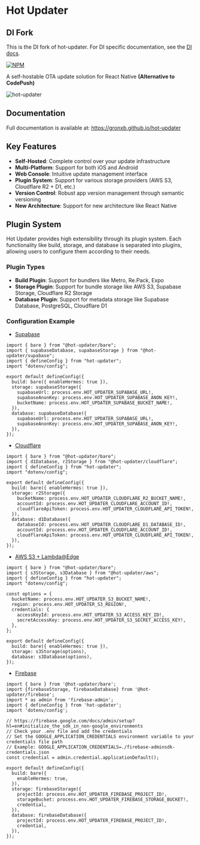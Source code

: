   # Hot Updater
  
  ## DI Fork
  This is the DI fork of hot-updater. For DI specific documentation, see the [DI docs]().

[![NPM](https://img.shields.io/npm/v/hot-updater)](https://www.npmjs.com/package/hot-updater)

  A self-hostable OTA update solution for React Native **(Alternative to CodePush)**

  ![hot-updater](https://raw.githubusercontent.com/gronxb/hot-updater/main/demo.gif)


  ## Documentation

  Full documentation is available at:
  https://gronxb.github.io/hot-updater

  ## Key Features

  - **Self-Hosted**: Complete control over your update infrastructure
  - **Multi-Platform**: Support for both iOS and Android
  - **Web Console**: Intuitive update management interface
  - **Plugin System**: Support for various storage providers (AWS S3, Cloudflare R2 + D1, etc.)
  - **Version Control**: Robust app version management through semantic versioning
  - **New Architecture**: Support for new architecture like React Native


  ## Plugin System

  Hot Updater provides high extensibility through its plugin system. Each functionality like build, storage, and database is separated into plugins, allowing users to configure them according to their needs.

  ### Plugin Types

  - **Build Plugin**: Support for bundlers like Metro, Re.Pack, Expo
  - **Storage Plugin**: Support for bundle storage like AWS S3, Supabase Storage, Cloudflare R2 Storage
  - **Database Plugin**: Support for metadata storage like Supabase Database, PostgreSQL, Cloudflare D1

  ### Configuration Example

  * [Supabase](https://gronxb.github.io/hot-updater/guide/providers/1_supabase.html)
  ```tsx
  import { bare } from "@hot-updater/bare";
  import { supabaseDatabase, supabaseStorage } from "@hot-updater/supabase";
  import { defineConfig } from "hot-updater";
  import "dotenv/config";

  export default defineConfig({
    build: bare({ enableHermes: true }),
    storage: supabaseStorage({
      supabaseUrl: process.env.HOT_UPDATER_SUPABASE_URL!,
      supabaseAnonKey: process.env.HOT_UPDATER_SUPABASE_ANON_KEY!,
      bucketName: process.env.HOT_UPDATER_SUPABASE_BUCKET_NAME!,
    }),
    database: supabaseDatabase({
      supabaseUrl: process.env.HOT_UPDATER_SUPABASE_URL!,
      supabaseAnonKey: process.env.HOT_UPDATER_SUPABASE_ANON_KEY!,
    }),
  });
  ```

* [Cloudflare](https://gronxb.github.io/hot-updater/guide/providers/2_cloudflare.html)
```tsx
import { bare } from "@hot-updater/bare";
import { d1Database, r2Storage } from "@hot-updater/cloudflare";
import { defineConfig } from "hot-updater";
import "dotenv/config";

export default defineConfig({
  build: bare({ enableHermes: true }),
  storage: r2Storage({
    bucketName: process.env.HOT_UPDATER_CLOUDFLARE_R2_BUCKET_NAME!,
    accountId: process.env.HOT_UPDATER_CLOUDFLARE_ACCOUNT_ID!,
    cloudflareApiToken: process.env.HOT_UPDATER_CLOUDFLARE_API_TOKEN!,
  }),
  database: d1Database({
    databaseId: process.env.HOT_UPDATER_CLOUDFLARE_D1_DATABASE_ID!,
    accountId: process.env.HOT_UPDATER_CLOUDFLARE_ACCOUNT_ID!,
    cloudflareApiToken: process.env.HOT_UPDATER_CLOUDFLARE_API_TOKEN!,
  }),
});
```

* [AWS S3 + Lambda@Edge](https://gronxb.github.io/hot-updater/guide/providers/3_aws-s3-lambda-edge.html)
```tsx
import { bare } from "@hot-updater/bare";
import { s3Storage, s3Database } from "@hot-updater/aws";
import { defineConfig } from "hot-updater";
import "dotenv/config";

const options = {
  bucketName: process.env.HOT_UPDATER_S3_BUCKET_NAME!,
  region: process.env.HOT_UPDATER_S3_REGION!,
  credentials: {
    accessKeyId: process.env.HOT_UPDATER_S3_ACCESS_KEY_ID!,
    secretAccessKey: process.env.HOT_UPDATER_S3_SECRET_ACCESS_KEY!,
  },
};

export default defineConfig({
  build: bare({ enableHermes: true }),
  storage: s3Storage(options),
  database: s3Database(options),
});
```

* [Firebase](https://gronxb.github.io/hot-updater/guide/providers/4_firebase.html)
```tsx
import { bare } from '@hot-updater/bare';
import {firebaseStorage, firebaseDatabase} from '@hot-updater/firebase';
import * as admin from 'firebase-admin';
import { defineConfig } from 'hot-updater';
import 'dotenv/config';

// https://firebase.google.com/docs/admin/setup?hl=en#initialize_the_sdk_in_non-google_environments
// Check your .env file and add the credentials
// Set the GOOGLE_APPLICATION_CREDENTIALS environment variable to your credentials file path
// Example: GOOGLE_APPLICATION_CREDENTIALS=./firebase-adminsdk-credentials.json
const credential = admin.credential.applicationDefault();

export default defineConfig({
  build: bare({
    enableHermes: true,
  }),
  storage: firebaseStorage({
    projectId: process.env.HOT_UPDATER_FIREBASE_PROJECT_ID!,
    storageBucket: process.env.HOT_UPDATER_FIREBASE_STORAGE_BUCKET!,
    credential,
  }),
  database: firebaseDatabase({
    projectId: process.env.HOT_UPDATER_FIREBASE_PROJECT_ID!,
    credential,
  }),
});
```


